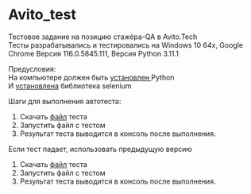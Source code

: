 # Avito_test
Тестовое задание на позицию стажёра-QA в Avito.Tech <br />
Тесты разрабатывались и тестировались на Windows 10 64x, Google Chrome Версия 116.0.5845.111, Версия Python 3.11.1

Предусловия: <br />
На компьютере должен быть <a href="https://blog.skillfactory.ru/kak-ustanovit-python-na-raznyh-os/#:~:text=%D0%9A%D0%B0%D0%BA%20%D1%83%D1%81%D1%82%D0%B0%D0%BD%D0%BE%D0%B2%D0%B8%D1%82%D1%8C%20Python%3F,%D1%84%D0%B0%D0%B9%D0%BB%20%D0%B8%20%D1%81%D0%BB%D0%B5%D0%B4%D0%BE%D0%B2%D0%B0%D1%82%D1%8C%20%D0%B8%D0%BD%D1%81%D1%82%D1%80%D1%83%D0%BA%D1%86%D0%B8%D1%8F%D0%BC%20%D1%83%D1%81%D1%82%D0%B0%D0%BD%D0%BE%D0%B2%D1%89%D0%B8%D0%BA%D0%B0"> установлен </a> Python <br />
И <a href="https://futurei.ru/instructions/kak-ustanovit-selenium-webdriver-na-lyuboy-kompyuter-s-python/">установлена</a> библиотека selenium <br />


Шаги для выполнения автотеста:
1. Скачать <a href="https://github.com/mikarina22/Avito_test/blob/main/autotest_add_favorites_avito.py"> файл</a> теста <br />
2. Запустить файл с тестом <br />
3. Результат теста выводится в консоль после выполнения. <br />

Если тест падает, использовать предыдущую версию
1. Скачать <a href="https://github.com/mikarina22/Avito_test/blob/main/update_code_test.py"> файл</a> теста <br />
2. Запустить файл с тестом <br />
3. Результат теста выводится в консоль после выполнения. <br />
